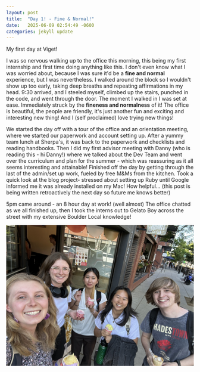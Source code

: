 ```yaml
---
layout: post
title:  "Day 1! - Fine & Normal!"
date:   2025-06-09 02:54:49 -0600
categories: jekyll update
---
```


My first day at Viget!

I was so nervous walking up to the office this morning, this being my first internship and first time doing anything like this. I don't even know what I was worried about, because I was sure it'd be a **fine and normal** experience, but I was nevertheless. I walked around the block so I wouldn't show up too early, taking deep breaths and repeating affirmations in my head. 9:30 arrived, and I steeled myself, climbed up the stairs, punched in the code, and went through the door. The moment I walked in I was set at ease. Immediately struck by the **fineness and normalness** of it! The office is beautiful, the people are friendly, it's just another fun and exciting and interesting new thing! And I (self proclaimed) love trying new things! 

We started the day off with a tour of the office and an orientation meeting, where we started our paperwork and account setting up. After a yummy team lunch at Sherpa's, it was back to the paperwork and checklists and reading handbooks. Then I did my first advisor meeting with Danny (who is reading this - hi Danny!) where we talked about the Dev Team and went over the curriculum and plan for the summer - which was reassuring as it all seems interesting and attainable! Finished off the day by getting through the last of the admin/set up work, fueled by free M&Ms from the kitchen. Took a quick look at the blog project- stressed about setting up Ruby until Google informed me it was already installed on my Mac! How helpful... (this post is being written retroactively the next day so future me knows better)

5pm came around - an 8 hour day at work! (well almost) The office chatted as we all finished up, then I took the interns out to Gelato Boy across the street with my extensive Boulder Local knowledge!

![The 5 Viget interns with icecream](/assets/images/day1_interns.jpg)
